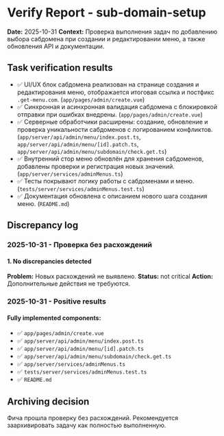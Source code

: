 <!-- SAVE_AS: spec/features/sub-domain-setup/verify-report.md -->

# Verify Report - sub-domain-setup

**Date:** 2025-10-31
**Context:** Проверка выполнения задач по добавлению выбора сабдомена при создании и редактировании меню, а также обновления API и документации.

## Task verification results

- ✅ UI/UX блок сабдомена реализован на странице создания и редактирования меню, отображается итоговая ссылка и постфикс `.get-menu.com`. (`app/pages/admin/create.vue`)
- ✅ Синхронная и асинхронная валидация сабдомена с блокировкой отправки при ошибках внедрены. (`app/pages/admin/create.vue`)
- ✅ Серверные обработчики расширены: создание, обновление и проверка уникальности сабдоменов с логированием конфликтов. (`app/server/api/admin/menu/index.post.ts`, `app/server/api/admin/menu/[id].patch.ts`, `app/server/api/admin/menu/subdomain/check.get.ts`)
- ✅ Внутренний стор меню обновлён для хранения сабдоменов, добавлены проверки и регистрация новых значений. (`app/server/services/adminMenus.ts`)
- ✅ Тесты покрывают логику работы с сабдоменами и меню. (`tests/server/services/adminMenus.test.ts`)
- ✅ Документация обновлена с описанием нового шага создания меню. (`README.md`)

## Discrepancy log

### 2025-10-31 - Проверка без расхождений

#### 1. No discrepancies detected

**Problem:** Новых расхождений не выявлено.
**Status:** not critical
**Action:** Дополнительные действия не требуются.

### 2025-10-31 - Positive results

#### Fully implemented components:

- ✅ `app/pages/admin/create.vue`
- ✅ `app/server/api/admin/menu/index.post.ts`
- ✅ `app/server/api/admin/menu/[id].patch.ts`
- ✅ `app/server/api/admin/menu/subdomain/check.get.ts`
- ✅ `app/server/services/adminMenus.ts`
- ✅ `tests/server/services/adminMenus.test.ts`
- ✅ `README.md`

## Archiving decision

Фича прошла проверку без расхождений. Рекомендуется заархивировать задачу как полностью выполненную.
